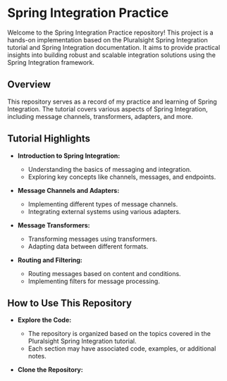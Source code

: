 # Spring Integration Practice

Welcome to the Spring Integration Practice repository! This project is a hands-on implementation based on the Pluralsight Spring Integration tutorial and Spring Integration documentation. It aims to provide practical insights into building robust and scalable integration solutions using the Spring Integration framework.

## Overview

This repository serves as a record of my practice and learning of Spring Integration. The tutorial covers various aspects of Spring Integration, including message channels, transformers, adapters, and more.

## Tutorial Highlights

- **Introduction to Spring Integration:**
  - Understanding the basics of messaging and integration.
  - Exploring key concepts like channels, messages, and endpoints.

- **Message Channels and Adapters:**
  - Implementing different types of message channels.
  - Integrating external systems using various adapters.

- **Message Transformers:**
  - Transforming messages using transformers.
  - Adapting data between different formats.

- **Routing and Filtering:**
  - Routing messages based on content and conditions.
  - Implementing filters for message processing.

## How to Use This Repository

- **Explore the Code:**
  - The repository is organized based on the topics covered in the Pluralsight Spring Integration tutorial.
  - Each section may have associated code, examples, or additional notes.

- **Clone the Repository:**
